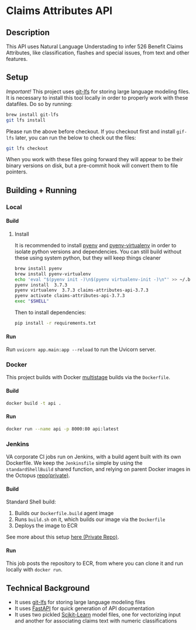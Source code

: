 # Claims Attributes API

## Description

This API uses Natural Language Understading to infer 526 Benefit Claims Attributes, like classification, flashes and special issues, from text and other features.

## Setup

*Important!*
This project uses [git-lfs](https://git-lfs.github.com/) for storing large language modeling files. It is necessary to install this tool locally in order to properly work with these datafiles. Do so by running:

```sh
brew install git-lfs
git lfs install
```

Please run the above before checkout. If you checkout first and install `gif-lfs` later, you can run the below to check out the files:

```sh
git lfs checkout
```

When you work with these files going forward they will appear to be their binary versions on disk, but a pre-commit hook will convert them to file pointers.

## Building + Running

### Local

#### Build

1. Install

   It is recommended to install [pyenv](https://github.com/pyenv/pyenv) and [pyenv-virtualenv](https://github.com/pyenv/pyenv-virtualenv) in order to isolate python versions and dependencies. You can still build without these using system python, but they will keep things cleaner

   ```sh
   brew install pyenv
   brew install pyenv-virtualenv
   echo 'eval "$(pyenv init -)\n$(pyenv virtualenv-init -)\n"' >> ~/.bash_profile
   pyenv install  3.7.3
   pyenv virtualenv  3.7.3 claims-attributes-api-3.7.3
   pyenv activate claims-attributes-api-3.7.3
   exec "$SHELL"
   ```

   Then to install dependencies:
   ```sh
   pip install -r requirements.txt
   ```

#### Run

Run `uvicorn app.main:app --reload` to run the Uvicorn server. 

### Docker

This project builds with Docker [multistage](https://docs.docker.com/develop/develop-images/multistage-build/) builds via the `Dockerfile`.

#### Build

```sh
docker build -t api .
```

#### Run

```sh
docker run --name api -p 8000:80 api:latest
```

### Jenkins

VA corporate CI jobs run on Jenkins, with a build agent built with its own Dockerfile. We keep the `Jenkinsfile` simple by using the `standardShellBuild` shared function, and relying on parent Docker images in the Octopus [repo(private)](https://github.com/department-of-veterans-affairs/health-apis-docker-octopus/tree/master).


#### Build

Standard Shell build:

1. Builds our `Dockerfile.build` agent image
2. Runs `build.sh` on it, which builds our image via the `Dockerfile`
3. Deploys the image to ECR

See more about this setup [here (Private Repo)](https://github.com/department-of-veterans-affairs/health-apis-devops/tree/master/ci).


#### Run
This job posts the repository to ECR, from where you can clone it and run locally with `docker run`.

## Technical Background

* It uses [git-lfs](https://git-lfs.github.com/) for storing large language modeling files
* It uses [FastAPI](https://fastapi.tiangolo.com/) for quick generation of API documentation
* It uses two pickled [Scikit-Learn](https://scikit-learn.org/stable/) model files, one for vectorizing input and another for associating claims text with numeric classifications
